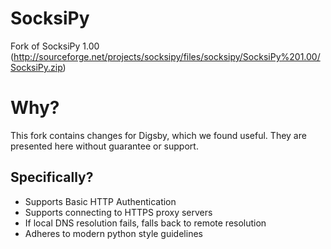 SocksiPy
========

Fork of SocksiPy 1.00 (http://sourceforge.net/projects/socksipy/files/socksipy/SocksiPy%201.00/SocksiPy.zip)

Why?
====

This fork contains changes for Digsby, which we found useful. They are presented here without guarantee or support.

Specifically?
-------------
* Supports Basic HTTP Authentication
* Supports connecting to HTTPS proxy servers
* If local DNS resolution fails, falls back to remote resolution
* Adheres to modern python style guidelines
